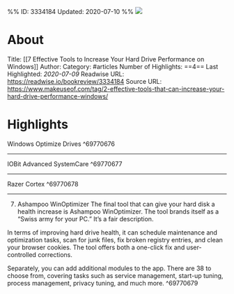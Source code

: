 %%
ID: 3334184
Updated: 2020-07-10
%%
![](https://readwise-assets.s3.amazonaws.com/static/images/article2.74d541386bbf.png)

# About
Title: [[7 Effective Tools to Increase Your Hard Drive Performance on Windows]]
Author: 
Category: #articles
Number of Highlights: ==4==
Last Highlighted: *2020-07-09*
Readwise URL: https://readwise.io/bookreview/3334184
Source URL: https://www.makeuseof.com/tag/2-effective-tools-that-can-increase-your-hard-drive-performance-windows/


# Highlights 
Windows Optimize Drives  ^69770676

---

IOBit Advanced SystemCare  ^69770677

---

Razer Cortex  ^69770678

---

7. Ashampoo WinOptimizer
The final tool that can give your hard disk a health increase is Ashampoo WinOptimizer. The tool brands itself as a “Swiss army for your PC.” It’s a fair description.

In terms of improving hard drive health, it can schedule maintenance and optimization tasks, scan for junk files, fix broken registry entries, and clean your browser cookies. The tool offers both a one-click fix and user-controlled corrections.

Separately, you can add additional modules to the app. There are 38 to choose from, covering tasks such as service management, start-up tuning, process management, privacy tuning, and much more.  ^69770679

